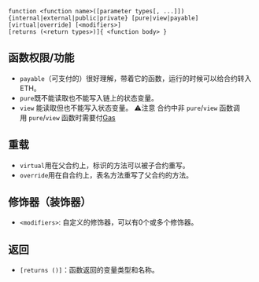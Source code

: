 ```solidity
function <function name>([parameter types[, ...]]) {internal|external|public|private} [pure|view|payable] [virtual|override] [<modifiers>]
[returns (<return types>)]{ <function body> }
```

## 函数权限/功能

- `payable`（可支付的）很好理解，带着它的函数，运行的时候可以给合约转入 ETH。
- `pure`既不能读取也不能写入链上的状态变量。
- `view` 能读取但也不能写入状态变量。
⚠️注意
合约中非 `pure`/`view` 函数调用 `pure`/`view` 函数时需要付[Gas](Gas.md)

## 重载
- `virtual`用在父合约上，标识的方法可以被子合约重写。
- `override`用在自合约上，表名方法重写了父合约的方法。
    
## 修饰器（装饰器）
- `<modifiers>`: 自定义的修饰器，可以有0个或多个修饰器。
    
## 返回 
- `[returns ()]`：函数返回的变量类型和名称。
